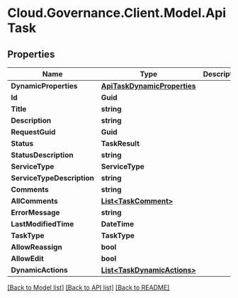 # Cloud.Governance.Client.Model.ApiTask
## Properties

Name | Type | Description | Notes
------------ | ------------- | ------------- | -------------
**DynamicProperties** | [**ApiTaskDynamicProperties**](ApiTaskDynamicProperties.md) |  | [optional] 
**Id** | **Guid** |  | [optional] 
**Title** | **string** |  | [optional] 
**Description** | **string** |  | [optional] 
**RequestGuid** | **Guid** |  | [optional] 
**Status** | **TaskResult** |  | [optional] 
**StatusDescription** | **string** |  | [optional] 
**ServiceType** | **ServiceType** |  | [optional] 
**ServiceTypeDescription** | **string** |  | [optional] 
**Comments** | **string** |  | [optional] 
**AllComments** | [**List&lt;TaskComment&gt;**](TaskComment.md) |  | [optional] 
**ErrorMessage** | **string** |  | [optional] 
**LastModifiedTime** | **DateTime** |  | [optional] 
**TaskType** | **TaskType** |  | [optional] 
**AllowReassign** | **bool** |  | [optional] 
**AllowEdit** | **bool** |  | [optional] 
**DynamicActions** | [**List&lt;TaskDynamicActions&gt;**](TaskDynamicActions.md) |  | [optional] 

[[Back to Model list]](../README.md#documentation-for-models) [[Back to API list]](../README.md#documentation-for-api-endpoints) [[Back to README]](../README.md)

